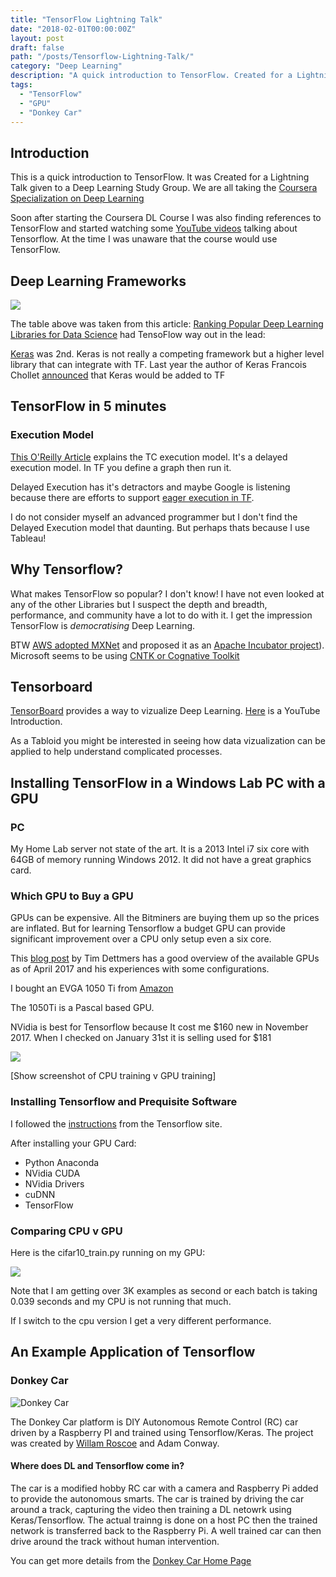 ```yaml
---
title: "TensorFlow Lightning Talk"
date: "2018-02-01T00:00:00Z"
layout: post
draft: false
path: "/posts/Tensorflow-Lightning-Talk/"
category: "Deep Learning"
description: "A quick introduction to TensorFlow. Created for a Lightning Talk given to my Deep Learning Study Group."
tags:
  - "TensorFlow"
  - "GPU"
  - "Donkey Car"
---
```


## Introduction

This is a quick introduction to TensorFlow. It was Created for a Lightning Talk given to a Deep Learning Study Group. We are all taking the [Coursera Specialization on Deep Learning](https://www.coursera.org/specializations/deep-learning)

Soon after starting the Coursera DL Course I was also finding references to TensorFlow and started watching some [YouTube videos](https://www.youtube.com/playlist?list=PLOU2XLYxmsIKGc_NBoIhTn2Qhraji53cv) talking about Tensorflow. At the time I was unaware that the course would use TensorFlow.

## Deep Learning Frameworks

![](images/DL_libraries_rank.jpg-768x981.png)

The table above was taken from this article: [Ranking Popular Deep Learning Libraries for Data Science](https://blog.thedataincubator.com/2017/10/ranking-popular-deep-learning-libraries-for-data-science/) had TensoFlow way out in the lead:


[Keras](https://keras.io/) was 2nd. Keras is not really a competing framework but a higher level library that can integrate with TF. Last year the author of Keras Francois Chollet [announced](http://www.fast.ai/2017/01/03/keras/) that Keras would be added to TF 

## TensorFlow in 5 minutes

### Execution Model

[This O'Reilly Article](https://www.oreilly.com/learning/hello-tensorflow) explains the TC execution model. It's a delayed execution model. In TF you define a graph then run it.

Delayed Execution has it's detractors and maybe Google is listening because there are efforts to support [eager execution in TF](https://research.googleblog.com/2017/10/eager-execution-imperative-define-by.html).

I do not consider myself an advanced programmer but I don't find the Delayed Execution model that daunting. But perhaps thats because I use Tableau!

## Why Tensorflow?

What makes TensorFlow so popular? I don't know! I have not even looked at any of the other Libraries but I suspect the depth and breadth, performance, and community have a lot to do with it. I get the impression TensorFlow is _democratising_ Deep Learning.

BTW [AWS adopted MXNet](https://aws.amazon.com/mxnet/) and proposed it as an [Apache Incubator project](https://mxnet.apache.org/)). Microsoft seems to be using [CNTK or Cognative Toolkit](https://github.com/Microsoft/CNTK)

## Tensorboard

[TensorBoard](https://www.tensorflow.org/programmers_guide/summaries_and_tensorboard) provides a way to vizualize Deep Learning. [Here](https://youtu.be/eBbEDRsCmv4) is a YouTube Introduction.

As a Tabloid you might be interested in seeing how data vizualization can be applied to help understand complicated processes.

## Installing TensorFlow in a Windows Lab PC with a GPU

### PC 

My Home Lab server not state of the art. It is a 2013 Intel i7 six core with 64GB of memory running Windows 2012. It did not have a great graphics card.

### Which GPU to Buy a GPU

GPUs can be expensive. All the Bitminers are buying them up so the prices are inflated. But for learning Tensorflow a budget GPU can provide significant improvement over a CPU only setup even a six core.

This [blog post](http://timdettmers.com/2017/04/09/which-gpu-for-deep-learning/) by Tim Dettmers has a good overview of the available GPUs as of April 2017 and his experiences with some configurations. 

I bought an EVGA 1050 Ti from [Amazon](https://www.amazon.com/EVGA-GeForce-Support-Graphics-04G-P4-6253-KR/dp/B01MF7EQJZ)

The 1050Ti is a Pascal based GPU.

NVidia is best for Tensorflow because 
It cost me $160 new in November 2017. When I checked on January 31st it is selling used for $181

![](images/amazon-gtx1050-page.png)

[Show screenshot of CPU training v GPU training]

### Installing Tensorflow and Prequisite Software

I followed the [instructions](https://www.tensorflow.org/install/install_windows) from the Tensorflow site.

After installing your GPU Card:

* Python Anaconda
* NVidia CUDA
* NVidia Drivers
* cuDNN 
* TensorFlow

### Comparing CPU v GPU

Here is the cifar10_train.py running on my GPU:

![](images/-cifar10-train-gpu-task-manager.png)

Note that I am getting over 3K examples as second or each batch is taking 0.039 seconds and my CPU is not running that much.

If I switch to the cpu version I get a very different performance.


## An Example Application of Tensorflow

### Donkey Car

![Donkey Car](images/donkey-car-make-article.jpg)

The Donkey Car platform is DIY Autonomous Remote Control (RC) car driven by a Raspberry PI and trained using Tensorflow/Keras. The project was created by [Willam Roscoe](https://github.com/wroscoe/donkey) and Adam Conway.

#### Where does DL and Tensorflow come in?

The car is a modified hobby RC car with a camera and Raspberry Pi added to provide the autonomous smarts. The car is trained by driving the car around a track, capturing the video then training a DL netowrk using Keras/Tensorflow. The actual trainng is done on a host PC then the trained network is transferred back to the Raspberry Pi. A well trained car can then drive around the track without human intervention.

You can get more details from the [Donkey Car Home Page](http://www.donkeycar.com/)
